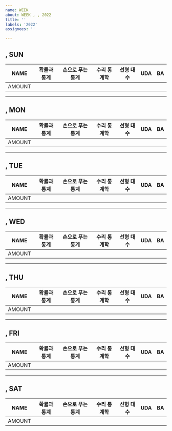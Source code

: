 ```yaml
---
name: WEEK
about: WEEK , , 2022
title: ''
labels: '2022'
assignees: ''

---
```


## , SUN
|NAME|확률과 통계|손으로 푸는 통계|수리 통계학|선형 대수|UDA|BA|
|:-------:|:-------:|:-------:|:-------:|:-------:|:-------:|:-------:|
|AMOUNT|||||||


---

## , MON 
|NAME|확률과 통계|손으로 푸는 통계|수리 통계학|선형 대수|UDA|BA|
|:-------:|:-------:|:-------:|:-------:|:-------:|:-------:|:-------:|
|AMOUNT|||||||


--- 

## , TUE 
|NAME|확률과 통계|손으로 푸는 통계|수리 통계학|선형 대수|UDA|BA|
|:-------:|:-------:|:-------:|:-------:|:-------:|:-------:|:-------:|
|AMOUNT|||||||


---

## , WED 
|NAME|확률과 통계|손으로 푸는 통계|수리 통계학|선형 대수|UDA|BA|
|:-------:|:-------:|:-------:|:-------:|:-------:|:-------:|:-------:|
|AMOUNT|||||||


---

## , THU 
|NAME|확률과 통계|손으로 푸는 통계|수리 통계학|선형 대수|UDA|BA|
|:-------:|:-------:|:-------:|:-------:|:-------:|:-------:|:-------:|
|AMOUNT|||||||


---

## , FRI
|NAME|확률과 통계|손으로 푸는 통계|수리 통계학|선형 대수|UDA|BA|
|:-------:|:-------:|:-------:|:-------:|:-------:|:-------:|:-------:|
|AMOUNT|||||||


---

## , SAT
|NAME|확률과 통계|손으로 푸는 통계|수리 통계학|선형 대수|UDA|BA|
|:-------:|:-------:|:-------:|:-------:|:-------:|:-------:|:-------:|
|AMOUNT|||||||



